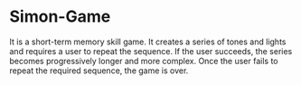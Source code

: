 # Simon-Game
It is a short-term memory skill game.
It creates a series of tones and lights and requires a user to repeat the sequence. 
If the user succeeds, the series becomes progressively longer and more complex. 
Once the user fails to repeat the required sequence, the game is over. 
